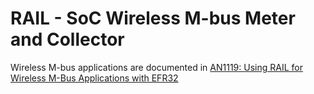 # RAIL - SoC Wireless M-bus Meter and Collector

Wireless M-bus applications are documented in [AN1119: Using RAIL for Wireless M-Bus
Applications with EFR32](https://www.silabs.com/documents/public/application-notes/an1119-rail-wmbus.pdf)
